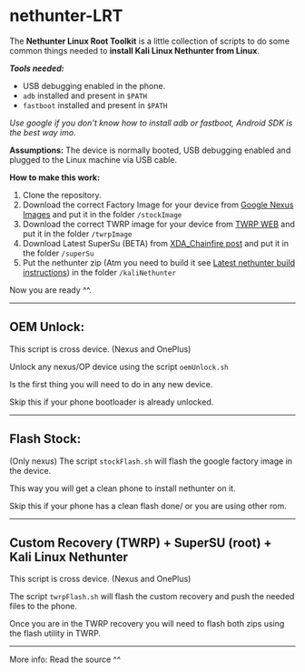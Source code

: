 # nethunter-LRT


The **Nethunter Linux Root Toolkit** is a little collection of scripts to do some common things needed to **install Kali Linux Nethunter from Linux**.


***Tools needed:*** 

 - USB debugging enabled in the phone.
 - `adb` installed and present in `$PATH`
 - `fastboot` installed and present in `$PATH`
 
*Use google if you don't know how to install adb or fastboot, Android SDK is the best way imo.*

**Assumptions:** The device is normally booted, USB debugging enabled and plugged to the Linux machine via USB cable.

**How to make this work:**

1. Clone the repository.
2. Download the correct Factory Image for your device from [Google Nexus Images](https://developers.google.com/android/nexus/images?hl=en) and put it in the folder `/stockImage`
3. Download the correct TWRP image for your device from [TWRP WEB](https://twrp.me/Devices/) and put it in the folder `/twrpImage`
4. Download Latest SuperSu (BETA) from [XDA_Chainfire post](http://forum.xda-developers.com/showpost.php?p=64161125&postcount=3) and put it in the folder `/superSu`
5. Put the nethunter zip (Atm you need to build it see [Latest nethunter build instructions](https://github.com/offensive-security/kali-nethunter/tree/newinstaller-fj/AnyKernel2)) in the folder `/kaliNethunter`

Now you are ready ^^.

-----------------
OEM Unlock:
---------------
This script is cross device. (Nexus and OnePlus)

Unlock any nexus/OP device using the script `oemUnlock.sh`

Is the first thing you will need to do in any new device.

Skip this if your phone bootloader is already unlocked.

-----------------
Flash Stock:
---------------
(Only nexus)
The script `stockFlash.sh` will flash the google factory image in the device. 

This way you will get a clean phone to install nethunter on it.

Skip this if your phone has a clean flash done/ or you are using other rom.

-----------------
Custom Recovery (TWRP) + SuperSU (root) + Kali Linux Nethunter
-------------------------------------

This script is cross device. (Nexus and OnePlus)

The script `twrpFlash.sh`  will flash the custom recovery and push the needed files to the phone.

Once you are in the TWRP recovery you will need to flash both zips using the flash utility in TWRP.


-----------------
More info: Read the source ^^

